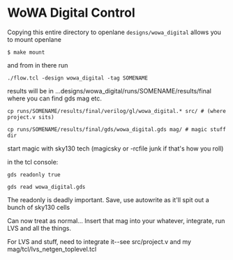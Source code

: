 # WoWA Digital Control

Copying this entire directory to openlane `designs/wowa_digital` allows you to mount openlane

`$ make mount`

and from in there run

`./flow.tcl -design wowa_digital -tag SOMENAME`

results will be in ...designs/wowa_digital/runs/SOMENAME/results/final where you can find gds mag etc.


```
cp runs/SOMENAME/results/final/verilog/gl/wowa_digital.* src/ # (where project.v sits)

cp runs/SOMENAME/results/final/gds/wowa_digital.gds mag/ # magic stuff dir
```

start magic with sky130 tech (magicsky or -rcfile junk if that's how you roll)


in the tcl console:

```
gds readonly true

gds read wowa_digital.gds

```
The readonly is deadly important.  Save, use autowrite as it'll spit out a bunch of sky130 cells


Can now treat as normal... Insert that mag into your whatever, integrate, run LVS and all the things.

For LVS and stuff, need to integrate it--see src/project.v and my mag/tcl/lvs_netgen_toplevel.tcl
